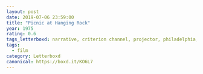 ```yaml
---
layout: post 
date: 2019-07-06 23:59:00
title: "Picnic at Hanging Rock"
year: 1975
rating: 0.6
tags_letterboxd: narrative, criterion channel, projector, philadelphia, leah
tags:
  - film
category: Letterboxd
canonical: https://boxd.it/KO6L7
---
```

